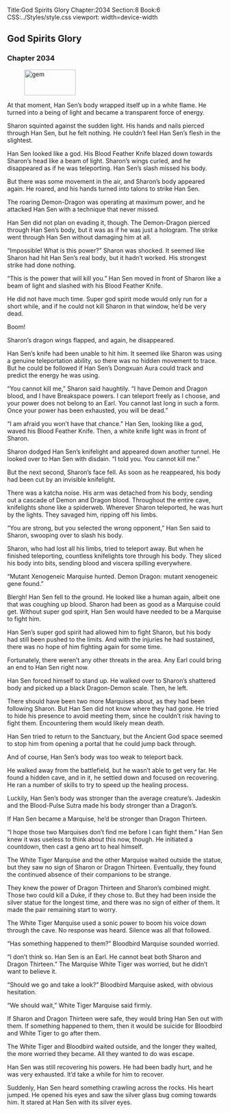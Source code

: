 Title:God Spirits Glory 
Chapter:2034 
Section:8 
Book:6 
CSS:../Styles/style.css 
viewport: width=device-width
  
## God Spirits Glory
### Chapter 2034
  
<figure>
	<img src="../Images/gem.gif" alt="gem" id="gem" width="120" height="60" />
</figure>
  

  
At that moment, Han Sen’s body wrapped itself up in a white flame. He turned into a being of light and became a transparent force of energy.

Sharon squinted against the sudden light. His hands and nails pierced through Han Sen, but he felt nothing. He couldn’t feel Han Sen’s flesh in the slightest.

Han Sen looked like a god. His Blood Feather Knife blazed down towards Sharon’s head like a beam of light. Sharon’s wings curled, and he disappeared as if he was teleporting. Han Sen’s slash missed his body.

But there was some movement in the air, and Sharon’s body appeared again. He roared, and his hands turned into talons to strike Han Sen.

The roaring Demon-Dragon was operating at maximum power, and he attacked Han Sen with a technique that never missed.

Han Sen did not plan on evading it, though. The Demon-Dragon pierced through Han Sen’s body, but it was as if he was just a hologram. The strike went through Han Sen without damaging him at all.

“Impossible! What is this power?” Sharon was shocked. It seemed like Sharon had hit Han Sen’s real body, but it hadn’t worked. His strongest strike had done nothing.

“This is the power that will kill you.” Han Sen moved in front of Sharon like a beam of light and slashed with his Blood Feather Knife.

He did not have much time. Super god spirit mode would only run for a short while, and if he could not kill Sharon in that window, he’d be very dead.

Boom!

Sharon’s dragon wings flapped, and again, he disappeared.

Han Sen’s knife had been unable to hit him. It seemed like Sharon was using a genuine teleportation ability, so there was no hidden movement to trace. But he could be followed if Han Sen’s Dongxuan Aura could track and predict the energy he was using.

“You cannot kill me,” Sharon said haughtily. “I have Demon and Dragon blood, and I have Breakspace powers. I can teleport freely as I choose, and your power does not belong to an Earl. You cannot last long in such a form. Once your power has been exhausted, you will be dead.”

“I am afraid you won’t have that chance.” Han Sen, looking like a god, waved his Blood Feather Knife. Then, a white knife light was in front of Sharon.

Sharon dodged Han Sen’s knifelight and appeared down another tunnel. He looked over to Han Sen with disdain. “I told you. You cannot kill me.”

But the next second, Sharon’s face fell. As soon as he reappeared, his body had been cut by an invisible knifelight.

There was a katcha noise. His arm was detached from his body, sending out a cascade of Demon and Dragon blood. Throughout the entire cave, knifelights shone like a spiderweb. Wherever Sharon teleported, he was hurt by the lights. They savaged him, ripping off his limbs.

“You are strong, but you selected the wrong opponent,” Han Sen said to Sharon, swooping over to slash his body.

Sharon, who had lost all his limbs, tried to teleport away. But when he finished teleporting, countless knifelights tore through his body. They sliced his body into bits, sending blood and viscera spilling everywhere.

“Mutant Xenogeneic Marquise hunted. Demon Dragon: mutant xenogeneic gene found.”

Blergh! Han Sen fell to the ground. He looked like a human again, albeit one that was coughing up blood. Sharon had been as good as a Marquise could get. Without super god spirit, Han Sen would have needed to be a Marquise to fight him.

Han Sen’s super god spirit had allowed him to fight Sharon, but his body had still been pushed to the limits. And with the injuries he had sustained, there was no hope of him fighting again for some time.

Fortunately, there weren’t any other threats in the area. Any Earl could bring an end to Han Sen right now.

Han Sen forced himself to stand up. He walked over to Sharon’s shattered body and picked up a black Dragon-Demon scale. Then, he left.

There should have been two more Marquises about, as they had been following Sharon. But Han Sen did not know where they had gone. He tried to hide his presence to avoid meeting them, since he couldn’t risk having to fight them. Encountering them would likely mean death.

Han Sen tried to return to the Sanctuary, but the Ancient God space seemed to stop him from opening a portal that he could jump back through.

And of course, Han Sen’s body was too weak to teleport back.

He walked away from the battlefield, but he wasn’t able to get very far. He found a hidden cave, and in it, he settled down and focused on recovering. He ran a number of skills to try to speed up the healing process.

Luckily, Han Sen’s body was stronger than the average creature’s. Jadeskin and the Blood-Pulse Sutra made his body stronger than a Dragon’s.

If Han Sen became a Marquise, he’d be stronger than Dragon Thirteen.

“I hope those two Marquises don’t find me before I can fight them.” Han Sen knew it was useless to think about this now, though. He initiated a countdown, then cast a geno art to heal himself.

The White Tiger Marquise and the other Marquise waited outside the statue, but they saw no sign of Sharon or Dragon Thirteen. Eventually, they found the continued absence of their companions to be strange.

They knew the power of Dragon Thirteen and Sharon’s combined might. Those two could kill a Duke, if they chose to. But they had been inside the silver statue for the longest time, and there was no sign of either of them. It made the pair remaining start to worry.

The White Tiger Marquise used a sonic power to boom his voice down through the cave. No response was heard. Silence was all that followed.

“Has something happened to them?” Bloodbird Marquise sounded worried.

“I don’t think so. Han Sen is an Earl. He cannot beat both Sharon and Dragon Thirteen.” The Marquise White Tiger was worried, but he didn’t want to believe it.

“Should we go and take a look?” Bloodbird Marquise asked, with obvious hesitation.

“We should wait,” White Tiger Marquise said firmly.

If Sharon and Dragon Thirteen were safe, they would bring Han Sen out with them. If something happened to them, then it would be suicide for Bloodbird and White Tiger to go after them.

The White Tiger and Bloodbird waited outside, and the longer they waited, the more worried they became. All they wanted to do was escape.

Han Sen was still recovering his powers. He had been badly hurt, and he was very exhausted. It’d take a while for him to recover.

Suddenly, Han Sen heard something crawling across the rocks. His heart jumped. He opened his eyes and saw the silver glass bug coming towards him. It stared at Han Sen with its silver eyes.